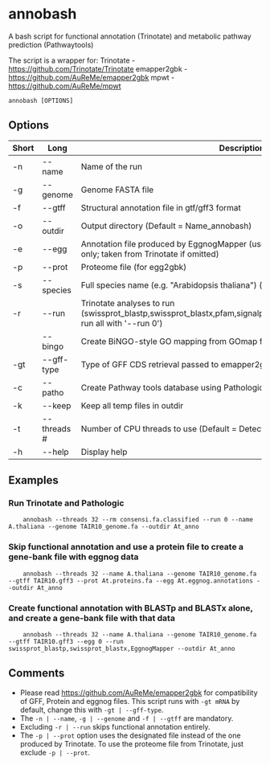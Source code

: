 # annobash
A bash script for functional annotation (Trinotate) and metabolic pathway prediction (Pathwaytools)

The script is a wrapper for:
Trinotate - https://github.com/Trinotate/Trinotate
emapper2gbk - https://github.com/AuReMe/emapper2gbk
mpwt - https://github.com/AuReMe/mpwt

```
annobash [OPTIONS]
```

## Options
| Short     | Long      | Description     |
| ------------- | ------------- | -------- |
| -n          | --name         | Name of the run  |
| -g         | --genome         | Genome FASTA file  |
| -f          | --gtff         | Structural annotation file in gtf/gff3 format  |
| -o          | --outdir         | Output directory (Default = Name_annobash)  |
| -e          | --egg         | Annotation file produced by EggnogMapper (use '--egg path_to_file' for egg2gbk only; taken from Trinotate if omitted)  |
| -p          | --prot         | Proteome file (for egg2gbk)  |
| -s          | --species         | Full species name (e.g. \"Arabidopsis thaliana\") (for egg2gbk)  |
| -r          | --run         | Trinotate analyses to run (swissprot_blastp,swissprot_blastx,pfam,signalp6,tmhmmv2,infernal,EggnogMapper; run all with '--run 0')  |
|	| --bingo         | Create BiNGO-style GO mapping from GOmap file (default when running Trinotate) |
| -gt          | --gff-type         | Type of GFF CDS retrieval passed to emapper2gbk (see README)  |
| -c          | --patho         | Create Pathway tools database using Pathologic  |
| -k          | --keep         | Keep all temp files in outdir  |
| -t           | --threads #        | Number of CPU threads to use (Default = Detected processors or 1)  |
| -h           | --help       | Display help  |


## Examples

### Run Trinotate and Pathologic
```
	annobash --threads 32 --rm consensi.fa.classified --run 0 --name A.thaliana --genome TAIR10_genome.fa --outdir At_anno
```

### Skip functional annotation and use a protein file to create a gene-bank file with eggnog data
```
	annobash --threads 32 --name A.thaliana --genome TAIR10_genome.fa --gtff TAIR10.gff3 --prot At.proteins.fa --egg At.eggnog.annotations --outdir At_anno
```
### Create functional annotation with BLASTp and BLASTx alone, and create a gene-bank file with that data
```
	annobash --threads 32 --name A.thaliana --genome TAIR10_genome.fa --gtff TAIR10.gff3 --egg 0 --run swissprot_blastp,swissprot_blastx,EggnogMapper --outdir At_anno
```

## Comments
- Please read https://github.com/AuReMe/emapper2gbk for compatibility of GFF, Protein and eggnog files. This script runs with `-gt mRNA` by default, change this with `-gt | --gff-type`.
- The `-n | --name`, `-g | --genome` and `-f | --gtff` are mandatory.
- Excluding `-r | --run` skips functional annotation entirely.
- The `-p | --prot` option uses the designated file instead of the one produced by Trinotate. To use the proteome file from Trinotate, just exclude `-p | --prot`.
